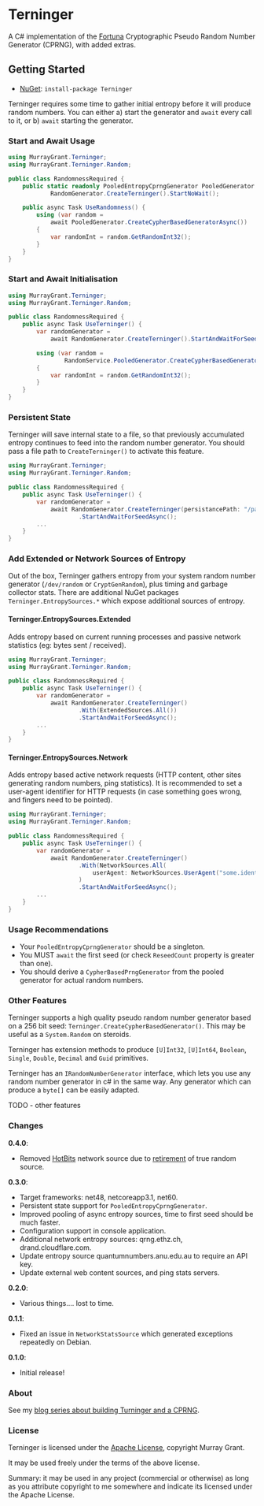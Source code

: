 # Terninger

A C# implementation of the [Fortuna](https://www.schneier.com/academic/paperfiles/fortuna.pdf) Cryptographic Pseudo Random Number Generator (CPRNG), with added extras.

## Getting Started

* [NuGet](https://www.nuget.org/packages/Terninger): `install-package Terninger`

Terninger requires some time to gather initial entropy before it will produce random numbers.
You can either a) start the generator and `await` every call to it, or b) `await` starting the generator.

### Start and Await Usage

``` cs
using MurrayGrant.Terninger;
using MurrayGrant.Terninger.Random;

public class RandomnessRequired {
    public static readonly PooledEntropyCprngGenerator PooledGenerator =
            RandomGenerator.CreateTerninger().StartNoWait();

	public async Task UseRandomness() {
		using (var random = 
			await PooledGenerator.CreateCypherBasedGeneratorAsync())
		{
			var randomInt = random.GetRandomInt32();
		}
	}
}
```

### Start and Await Initialisation

``` cs
using MurrayGrant.Terninger;
using MurrayGrant.Terninger.Random;

public class RandomnessRequired {
	public async Task UseTerninger() {
		var randomGenerator = 
			await RandomGenerator.CreateTerninger().StartAndWaitForSeedAsync();

		using (var random = 
				RandomService.PooledGenerator.CreateCypherBasedGenerator())
		{
			var randomInt = random.GetRandomInt32();
		}			
	}
}
```

### Persistent State

Terninger will save internal state to a file, so that previously accumulated entropy continues to feed into the random number generator.
You should pass a file path to `CreateTerninger()` to activate this feature.

``` cs
using MurrayGrant.Terninger;
using MurrayGrant.Terninger.Random;

public class RandomnessRequired {
	public async Task UseTerninger() {
		var randomGenerator = 
			await RandomGenerator.CreateTerninger(persistancePath: "/path/to/terninger.state")
					.StartAndWaitForSeedAsync();
		...
	}
}
```

### Add Extended or Network Sources of Entropy

Out of the box, Terninger gathers entropy from your system random number generator (`/dev/random` or `CryptGenRandom`), plus timing and garbage collector stats.
There are additional NuGet packages `Terninger.EntropySources.*` which expose additional sources of entropy.

#### Terninger.EntropySources.Extended

Adds entropy based on current running processes and passive network statistics (eg: bytes sent / received).

```  cs
using MurrayGrant.Terninger;
using MurrayGrant.Terninger.Random;

public class RandomnessRequired {
	public async Task UseTerninger() {
		var randomGenerator = 
			await RandomGenerator.CreateTerninger()
					.With(ExtendedSources.All())
					.StartAndWaitForSeedAsync();
		...
	}
}
```

#### Terninger.EntropySources.Network

Adds entropy based active network requests (HTTP content, other sites generating random numbers, ping statistics).
It is recommended to set a user-agent identifier for HTTP requests (in case something goes wrong, and fingers need to be pointed).

``` cs
using MurrayGrant.Terninger;
using MurrayGrant.Terninger.Random;

public class RandomnessRequired {
	public async Task UseTerninger() {
		var randomGenerator = 
			await RandomGenerator.CreateTerninger()
					.With(NetworkSources.All(
						userAgent: NetworkSources.UserAgent("some.identifier.com")
					)
					.StartAndWaitForSeedAsync();
		...
	}
}
```

### Usage Recommendations

* Your `PooledEntropyCprngGenerator` should be a singleton.
* You MUST `await` the first seed (or check `ReseedCount` property is greater than one).
* You should derive a `CypherBasedPrngGenerator` from the pooled generator for actual random numbers.

### Other Features

Terninger supports a high quality pseudo random number generator based on a 256 bit seed: `Terninger.CreateCypherBasedGenerator()`.
This may be useful as a `System.Random` on steroids.

Terninger has extension methods to produce `[U]Int32`, `[U]Int64`, `Boolean`, `Single`, `Double`, `Decimal` and `Guid` primitives.

Terninger has an `IRandomNumberGenerator` interface, which lets you use any random number generator in c# in the same way.
Any generator which can produce a `byte[]` can be easily adapted.

TODO - other features

### Changes ###

**0.4.0**:

* Removed [HotBits](https://www.fourmilab.ch/hotbits/) network source due to [retirement](https://www.fourmilab.ch/hotbits/retired.html) of true random source.
 
**0.3.0**:

* Target frameworks: net48, netcoreapp3.1, net60.
* Persistent state support for `PooledEntropyCprngGenerator`.
* Improved pooling of async entropy sources, time to first seed should be much faster.
* Configuration support in console application.
* Additional network entropy sources: qrng.ethz.ch, drand.cloudflare.com.
* Update entropy source quantumnumbers.anu.edu.au to require an API key.
* Update external web content sources, and ping stats servers.

**0.2.0**:

* Various things.... lost to time.

**0.1.1**:

* Fixed an issue in `NetworkStatsSource` which generated exceptions repeatedly on Debian.

**0.1.0**:

* Initial release!

### About ###

See my [blog series about building Turninger and a CPRNG](https://blog.ligos.net/tags/Terninger-Series/).

### License ###

Terninger is licensed under the [Apache License](https://www.apache.org/licenses/LICENSE-2.0), copyright Murray Grant.

It may be used freely under the terms of the above license. 

Summary: it may be used in any project (commercial or otherwise) as long as you attribute copyright to me somewhere and indicate its licensed under the Apache License.


